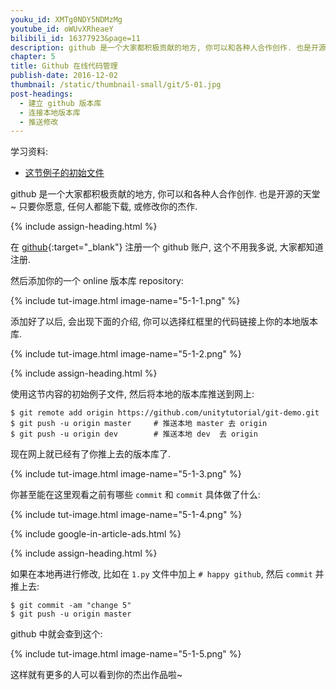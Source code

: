 ```yaml
---
youku_id: XMTg0NDY5NDMzMg
youtube_id: oWUvXRheaeY
bilibili_id: 16377923&page=11
description: github 是一个大家都积极贡献的地方, 你可以和各种人合作创作. 也是开源的天堂~ 只要你愿意, 任何人都能下载, 或修改你的杰作.
chapter: 5
title: Github 在线代码管理
publish-date: 2016-12-02
thumbnail: /static/thumbnail-small/git/5-01.jpg
post-headings:
  - 建立 github 版本库
  - 连接本地版本库
  - 推送修改
---
```


学习资料:
  * [这节例子的初始文件](/static/results/git/initial-files/for_gitTUT_5-1.zip)
  


github 是一个大家都积极贡献的地方, 你可以和各种人合作创作. 也是开源的天堂~
只要你愿意, 任何人都能下载, 或修改你的杰作.

{% include assign-heading.html %}

在 [github](https://github.com/){:target="_blank"} 注册一个 github 账户, 这个不用我多说, 大家都知道注册.

然后添加你的一个 online 版本库 repository:
 
{% include tut-image.html image-name="5-1-1.png" %}

添加好了以后, 会出现下面的介绍, 你可以选择红框里的代码链接上你的本地版本库.

{% include tut-image.html image-name="5-1-2.png" %}

{% include assign-heading.html %}

使用这节内容的初始例子文件, 然后将本地的版本库推送到网上:

```shell
$ git remote add origin https://github.com/unitytutorial/git-demo.git
$ git push -u origin master     # 推送本地 master 去 origin
$ git push -u origin dev        # 推送本地 dev  去 origin
```

现在网上就已经有了你推上去的版本库了.

{% include tut-image.html image-name="5-1-3.png" %}

你甚至能在这里观看之前有哪些 `commit` 和 `commit` 具体做了什么:

{% include tut-image.html image-name="5-1-4.png" %}


{% include google-in-article-ads.html %}

{% include assign-heading.html %}

如果在本地再进行修改, 比如在 `1.py` 文件中加上 `# happy github`,
然后 `commit` 并推上去:

```shell
$ git commit -am "change 5"
$ git push -u origin master
```

github 中就会查到这个:

{% include tut-image.html image-name="5-1-5.png" %}

这样就有更多的人可以看到你的杰出作品啦~